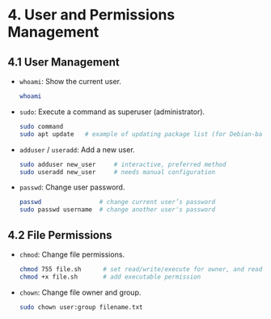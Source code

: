 
# 4. User and Permissions Management

## 4.1 User Management
- `whoami`: Show the current user.
  ```bash
  whoami
  ```
- `sudo`: Execute a command as superuser (administrator).
  ```bash
  sudo command
  sudo apt update   # example of updating package list (for Debian-based systems)
  ```
- `adduser` / `useradd`: Add a new user.
  ```bash
  sudo adduser new_user     # interactive, preferred method
  sudo useradd new_user     # needs manual configuration
  ```
- `passwd`: Change user password.
  ```bash
  passwd                # change current user’s password
  sudo passwd username  # change another user's password
  ```

## 4.2 File Permissions
- `chmod`: Change file permissions.
  ```bash
  chmod 755 file.sh      # set read/write/execute for owner, and read/execute for others
  chmod +x file.sh       # add executable permission
  ```
- `chown`: Change file owner and group.
  ```bash
  sudo chown user:group filename.txt
  ```

